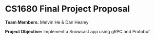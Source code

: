 # CS1680 Final Project Proposal

**Team Members:** Melvin He & Dan Healey

**Project Objective:** Implement a Snowcast app using gRPC and Protobuf

